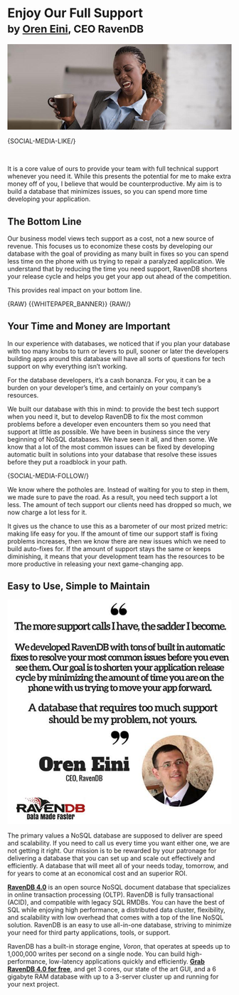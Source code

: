 # Enjoy Our Full Support<br/><small>by <a href="mailto:oren@hibernatingrhinos.com">Oren Eini</a>, CEO RavenDB</small>

![Enjoy Our Full Support](images/nosql-database-acid-non-relational-enjoy-full-support-ravendb.jpg)

{SOCIAL-MEDIA-LIKE/}

<br/>

It is a core value of ours to provide your team with full technical support whenever you need it. While this presents the potential for me to make extra money off of you, I believe that would be counterproductive. My aim is to build a database that minimizes issues, so you can spend more time developing your application. 

## The Bottom Line

Our business model views tech support as a cost, not a new source of revenue. This focuses us to economize these costs by developing our database with the goal of providing as many built in fixes so you can spend less time on the phone with us trying to repair a paralyzed application. We understand that by reducing the time you need support, RavenDB shortens your release cycle and helps you get your app out ahead of the competition. 

This provides real impact on your bottom line. 

{RAW}
{{WHITEPAPER_BANNER}}
{RAW/}

## Your Time and Money are Important

In our experience with databases, we noticed that if you plan your database with too many knobs to turn or levers to pull, sooner or later the developers building apps around this database will have all sorts of questions for tech support on why everything isn’t working.

For the database developers, it’s a cash bonanza. For you, it can be a burden on your developer’s time, and certainly on your company’s resources. 

We built our database with this in mind: to provide the best tech support when you need it, but to develop RavenDB to fix the most common problems before a developer even encounters them so you need that support at little as possible. We have been in business since the very beginning of NoSQL databases. We have seen it all, and then some. We know that a lot of the most common issues can be fixed by developing automatic built in solutions into your database that resolve these issues before they put a roadblock in your path. 

{SOCIAL-MEDIA-FOLLOW/}

We know where the potholes are. Instead of waiting for you to step in them, we made sure to pave the road. As a result, you need tech support a lot less. The amount of tech support our clients need has dropped so much, we now charge a lot less for it. 

It gives us the chance to use this as a barometer of our most prized metric: making life easy for you. If the amount of time our support staff is fixing problems increases, then we know there are new issues which we need to build auto-fixes for. If the amount of support stays the same or keeps diminishing, it means that your development team has the resources to be more productive in releasing your next game-changing app. 

## Easy to Use, Simple to Maintain

<img class="floating-right" alt="A NoSQL Database on Black Friday: The Gift that Keeps Giving" src="images/oren-support-quote.jpg" />

The primary values a NoSQL database are supposed to deliver are speed and scalability. If you need to call us every time you want either one, we are not getting it right. Our mission is to be rewarded by your patronage for delivering a database that you can set up and scale out effectively and efficiently. A database that will meet all of your needs today, tomorrow, and for years to come at an economical cost and an superior ROI. 

<div class="bottom-line">
<p>
    <a href="http://ravendb.net/"><strong>RavenDB 4.0</strong></a> is an open source NoSQL document database that specializes in online transaction processing (OLTP). RavenDB is fully transactional (ACID), and compatible with legacy SQL RMDBs. You can have the best of SQL while enjoying high performance, a distributed data cluster, flexibility, and scalability with low overhead that comes with a top of the line NoSQL solution. RavenDB is an easy to use all-in-one database, striving to minimize your need for third party applications, tools, or support.</p

<p>RavenDB has a built-in storage engine, <em>Voron</em>, that operates at speeds up to 1,000,000 writes per second on a single node. You can build high-performance, low-latency applications quickly and efficiently. <a href="https://ravendb.net/downloads#server/dev"><strong>Grab RavenDB 4.0 for free</strong></a>, and get 3 cores, our state of the art GUI, and a 6 gigabyte RAM database with up to a 3-server cluster up and running for your next project.</p>
</div>